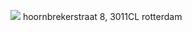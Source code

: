 ![](https://github.com/nondejus/bemoeigurus-at-work/blob/main/studionondejus%20%C2%A9%202020/ArtBoard%20Image%20(105).jpg)
hoornbrekerstraat 8, 3011CL rotterdam
